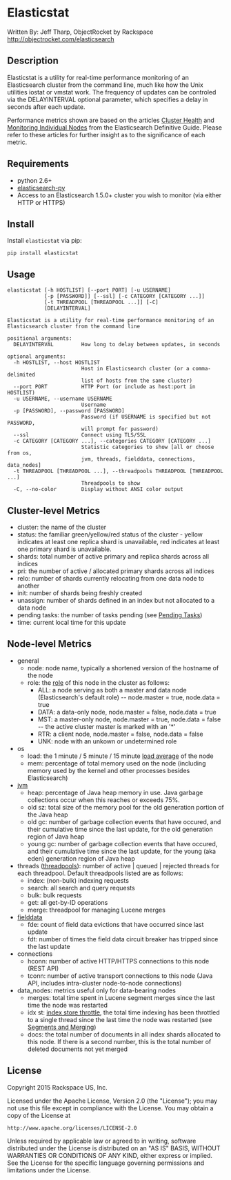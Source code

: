 # Elasticstat

Written By: Jeff Tharp, ObjectRocket by Rackspace
http://objectrocket.com/elasticsearch

## Description
Elasticstat is a utility for real-time performance monitoring of an Elasticsearch cluster from the command line,
much like how the Unix utilities iostat or vmstat work.  The frequency of updates can be controled via the DELAYINTERVAL
 optional parameter, which specifies a delay in seconds after each update.

Performance metrics shown are based on the articles 
[Cluster Health](https://www.elastic.co/guide/en/elasticsearch/guide/current/_cluster_health.html) and 
[Monitoring Individual Nodes](https://www.elastic.co/guide/en/elasticsearch/guide/current/_monitoring_individual_nodes.html)
from the Elasticsearch Definitive Guide.  Please refer to these articles for further insight as to the significance of each
metric.

## Requirements

- python 2.6+
- [elasticsearch-py](http://elasticsearch-py.rtfd.org/)
- Access to an Elasticsearch 1.5.0+ cluster you wish to monitor (via either HTTP or HTTPS)

## Install

Install `elasticstat` via pip:

```
pip install elasticstat
```

## Usage

```
elasticstat [-h HOSTLIST] [--port PORT] [-u USERNAME]
			[-p [PASSWORD]] [--ssl] [-c CATEGORY [CATEGORY ...]]
			[-t THREADPOOL [THREADPOOL ...]] [-C]
            [DELAYINTERVAL]

Elasticstat is a utility for real-time performance monitoring of an Elasticsearch cluster from the command line

positional arguments:
  DELAYINTERVAL         How long to delay between updates, in seconds

optional arguments:
  -h HOSTLIST, --host HOSTLIST
                        Host in Elasticsearch cluster (or a comma-delimited
                        list of hosts from the same cluster)
  --port PORT           HTTP Port (or include as host:port in HOSTLIST)
  -u USERNAME, --username USERNAME
                        Username
  -p [PASSWORD], --password [PASSWORD]
                        Password (if USERNAME is specified but not PASSWORD,
                        will prompt for password)
  --ssl                 Connect using TLS/SSL
  -c CATEGORY [CATEGORY ...], --categories CATEGORY [CATEGORY ...]
                        Statistic categories to show [all or choose from os,
                        jvm, threads, fielddata, connections, data_nodes]
  -t THREADPOOL [THREADPOOL ...], --threadpools THREADPOOL [THREADPOOL ...]
                        Threadpools to show
  -C, --no-color        Display without ANSI color output
```

## Cluster-level Metrics

- cluster: the name of the cluster
- status: the familiar green/yellow/red status of the cluster - yellow indicates at least one replica shard is unavailable, red indicates at least one primary shard is unavailable.
- shards: total number of active primary and replica shards across all indices
- pri: the number of active / allocated primary shards across all indices
- relo: number of shards currently relocating from one data node to another
- init: number of shards being freshly created
- unassign: number of shards defined in an index but not allocated to a data node
- pending tasks: the number of tasks pending (see [Pending Tasks](https://www.elastic.co/guide/en/elasticsearch/guide/current/_pending_tasks.html))
- time: current local time for this update

## Node-level Metrics

- general
  - node: node name, typically a shortened version of the hostname of the node
  - role: the [role](https://www.elastic.co/guide/en/elasticsearch/reference/current/modules-node.html) of this node in the cluster as follows:
    - ALL: a node serving as both a master and data node (Elasticsearch's default role) -- node.master = true, node.data = true
    - DATA: a data-only node, node.master = false, node.data = true
    - MST: a master-only node, node.master = true, node.data = false -- the active cluster master is marked with an '*'
    - RTR: a client node, node.master = false, node.data = false
    - UNK: node with an unkown or undetermined role
- os
  - load: the 1 minute / 5 minute / 15 minute [load average](http://blog.scoutapp.com/articles/2009/07/31/understanding-load-averages) of the node
  - mem: percentage of total memory used on the node (including memory used by the kernel and other processes besides Elasticsearch)
- [jvm](https://www.elastic.co/guide/en/elasticsearch/guide/current/_monitoring_individual_nodes.html#_jvm_section)
  - heap: percentage of Java heap memory in use.  Java garbage collections occur when this reaches or exceeds 75%.
  - old sz: total size of the memory pool for the old generation portion of the Java heap
  - old gc: number of garbage collection events that have occured, and their cumulative time since the last update, for the old generation region of Java heap
  - young gc: number of garbage collection events that have occured, and their cumulative time since the last update, for the young (aka eden) generation region of Java heap
- threads ([threadpools](https://www.elastic.co/guide/en/elasticsearch/reference/current/modules-threadpool.html)): number of active | queued | rejected threads for each threadpool.  Default threadpools listed are as follows:
  - index: (non-bulk) indexing requests
  - search: all search and query requests
  - bulk: bulk requests
  - get: all get-by-ID operations
  - merge: threadpool for managing Lucene merges
- [fielddata](https://www.elastic.co/guide/en/elasticsearch/guide/current/_limiting_memory_usage.html#fielddata-size)
  - fde: count of field data evictions that have occurred since last update
  - fdt: number of times the field data circuit breaker has tripped since the last update
- connections
  - hconn: number of active HTTP/HTTPS connections to this node (REST API)
  - tconn: number of active transport connections to this node (Java API, includes intra-cluster node-to-node connections)
- data_nodes: metrics useful only for data-bearing nodes
  - merges: total time spent in Lucene segment merges since the last time the node was restarted
  - idx st: [index store throttle](https://www.elastic.co/guide/en/elasticsearch/reference/current/index-modules-store.html#store-throttling), the total time indexing has been throttled to a single thread since the last time the node was restarted (see [Segments and Merging](https://www.elastic.co/guide/en/elasticsearch/guide/current/indexing-performance.html#segments-and-merging))
  - docs: the total number of documents in all index shards allocated to this node.  If there is a second number, this is the total number of deleted documents not yet merged

## License

Copyright 2015 Rackspace US, Inc.

Licensed under the Apache License, Version 2.0 (the "License");
you may not use this file except in compliance with the License.
You may obtain a copy of the License at

    http://www.apache.org/licenses/LICENSE-2.0

Unless required by applicable law or agreed to in writing, software
distributed under the License is distributed on an "AS IS" BASIS,
WITHOUT WARRANTIES OR CONDITIONS OF ANY KIND, either express or implied.
See the License for the specific language governing permissions and
limitations under the License.